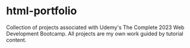# html-portfolio

Collection of projects associated with Udemy's The Complete 2023 Web Development Bootcamp.
All projects are my own work guided by tutorial content.
